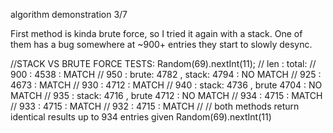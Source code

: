 algorithm demonstration 3/7

First method is kinda brute force, so I tried it again with a stack. One of them has a bug somewhere at ~900+ entries they start to slowly desync.

//STACK VS BRUTE FORCE TESTS: Random(69).nextInt(11);
    // len : total: 
    // 900 : 4538 : MATCH
    // 950 : brute: 4782 , stack: 4794 : NO MATCH
    // 925 : 4673 : MATCH
    // 930 : 4712 : MATCH
    // 940 : stack: 4736 , brute 4704 : NO MATCH
    // 935 : stack: 4716 , brute 4712 : NO MATCH
    // 934 : 4715 : MATCH
    // 933 : 4715 : MATCH
    // 932 : 4715 : MATCH
    //
    // both methods return identical results up to 934 entries given Random(69).nextInt(11)

